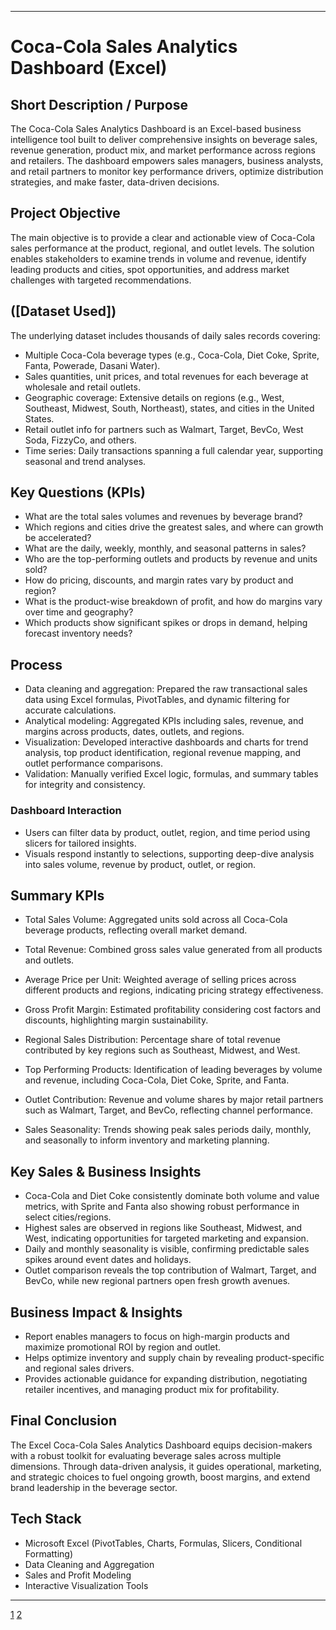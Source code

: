 
***

# Coca-Cola Sales Analytics Dashboard (Excel)

## Short Description / Purpose

The Coca-Cola Sales Analytics Dashboard is an Excel-based business intelligence tool built to deliver comprehensive insights on beverage sales, revenue generation, product mix, and market performance across regions and retailers. The dashboard empowers sales managers, business analysts, and retail partners to monitor key performance drivers, optimize distribution strategies, and make faster, data-driven decisions.

## Project Objective

The main objective is to provide a clear and actionable view of Coca-Cola sales performance at the product, regional, and outlet levels. The solution enables stakeholders to examine trends in volume and revenue, identify leading products and cities, spot opportunities, and address market challenges with targeted recommendations.

## ([Dataset Used])

The underlying dataset includes thousands of daily sales records covering:
- Multiple Coca-Cola beverage types (e.g., Coca-Cola, Diet Coke, Sprite, Fanta, Powerade, Dasani Water).
- Sales quantities, unit prices, and total revenues for each beverage at wholesale and retail outlets.
- Geographic coverage: Extensive details on regions (e.g., West, Southeast, Midwest, South, Northeast), states, and cities in the United States.
- Retail outlet info for partners such as Walmart, Target, BevCo, West Soda, FizzyCo, and others.
- Time series: Daily transactions spanning a full calendar year, supporting seasonal and trend analyses.

## Key Questions (KPIs)

- What are the total sales volumes and revenues by beverage brand?
- Which regions and cities drive the greatest sales, and where can growth be accelerated?
- What are the daily, weekly, monthly, and seasonal patterns in sales?
- Who are the top-performing outlets and products by revenue and units sold?
- How do pricing, discounts, and margin rates vary by product and region?
- What is the product-wise breakdown of profit, and how do margins vary over time and geography?
- Which products show significant spikes or drops in demand, helping forecast inventory needs?

## Process

- Data cleaning and aggregation: Prepared the raw transactional sales data using Excel formulas, PivotTables, and dynamic filtering for accurate calculations.
- Analytical modeling: Aggregated KPIs including sales, revenue, and margins across products, dates, outlets, and regions.
- Visualization: Developed interactive dashboards and charts for trend analysis, top product identification, regional revenue mapping, and outlet performance comparisons.
- Validation: Manually verified Excel logic, formulas, and summary tables for integrity and consistency.

### Dashboard Interaction

- Users can filter data by product, outlet, region, and time period using slicers for tailored insights.
- Visuals respond instantly to selections, supporting deep-dive analysis into sales volume, revenue by product, outlet, or region.

## Summary KPIs
- Total Sales Volume: Aggregated units sold across all Coca-Cola beverage products, reflecting overall market demand.

- Total Revenue: Combined gross sales value generated from all products and outlets.

- Average Price per Unit: Weighted average of selling prices across different products and regions, indicating pricing strategy effectiveness.

- Gross Profit Margin: Estimated profitability considering cost factors and discounts, highlighting margin sustainability.

- Regional Sales Distribution: Percentage share of total revenue contributed by key regions such as Southeast, Midwest, and West.

- Top Performing Products: Identification of leading beverages by volume and revenue, including Coca-Cola, Diet Coke, Sprite, and Fanta.

- Outlet Contribution: Revenue and volume shares by major retail partners such as Walmart, Target, and BevCo, reflecting channel performance.

- Sales Seasonality: Trends showing peak sales periods daily, monthly, and seasonally to inform inventory and marketing planning.

## Key Sales & Business Insights

- Coca-Cola and Diet Coke consistently dominate both volume and value metrics, with Sprite and Fanta also showing robust performance in select cities/regions.
- Highest sales are observed in regions like Southeast, Midwest, and West, indicating opportunities for targeted marketing and expansion.
- Daily and monthly seasonality is visible, confirming predictable sales spikes around event dates and holidays.
- Outlet comparison reveals the top contribution of Walmart, Target, and BevCo, while new regional partners open fresh growth avenues.

## Business Impact & Insights

- Report enables managers to focus on high-margin products and maximize promotional ROI by region and outlet.
- Helps optimize inventory and supply chain by revealing product-specific and regional sales drivers.
- Provides actionable guidance for expanding distribution, negotiating retailer incentives, and managing product mix for profitability.

## Final Conclusion

The Excel Coca-Cola Sales Analytics Dashboard equips decision-makers with a robust toolkit for evaluating beverage sales across multiple dimensions. Through data-driven analysis, it guides operational, marketing, and strategic choices to fuel ongoing growth, boost margins, and extend brand leadership in the beverage sector.

## Tech Stack

- Microsoft Excel (PivotTables, Charts, Formulas, Slicers, Conditional Formatting)
- Data Cleaning and Aggregation
- Sales and Profit Modeling
- Interactive Visualization Tools

***


[1](https://ppl-ai-file-upload.s3.amazonaws.com/web/direct-files/attachments/99293206/90c1e5da-e886-4327-9d61-2febd08192c0/SQL-PIZZA-SALES-PROJECT.pdf)
[2](https://ppl-ai-file-upload.s3.amazonaws.com/web/direct-files/attachments/99293206/d27473ef-2b47-4fda-a4b4-7f1a94fa9010/Excel-Coca-Cola-Sales-Dashboard.xlsx)
